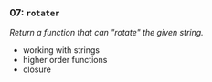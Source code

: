 ### 07: `rotater`

*Return a function that can "rotate" the given string.*

- working with strings
- higher order functions
- closure